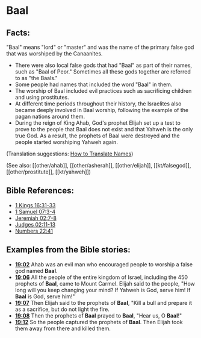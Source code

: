 # Baal #

## Facts: ##

"Baal" means "lord" or "master" and was the name of the primary false god that was worshiped by the Canaanites.

* There were also local false gods that had "Baal" as part of their names, such as "Baal of Peor." Sometimes all these gods together are referred to as "the Baals."
* Some people had names that included the word "Baal" in them.
* The worship of Baal included evil practices such as sacrificing children and using prostitutes.
* At different time periods throughout their history, the Israelites also became deeply involved in Baal worship, following the example of the pagan nations around them.
* During the reign of King Ahab, God's prophet Elijah set up a test to prove to the people that Baal does not exist and that Yahweh is the only true God. As a result, the prophets of Baal were destroyed and the people started worshiping Yahweh again.

(Translation suggestions: [How to Translate Names](en/ta-vol1/translate/man/translate-names)) 

(See also: [[other/ahab]], [[other/asherah]], [[other/elijah]], [[kt/falsegod]], [[other/prostitute]], [[kt/yahweh]])

## Bible References: ##

* [1 Kings 16:31-33](en/tn/1ki/help/16/31)
* [1 Samuel 07:3-4](en/tn/1sa/help/07/03)
* [Jeremiah 02:7-8](en/tn/jer/help/02/07)
* [Judges 02:11-13](en/tn/jdg/help/02/11)
* [Numbers 22:41](en/tn/num/help/22/41)

## Examples from the Bible stories: ##

* __[19:02](en/tn/obs/help/19/02)__ Ahab was an evil man who encouraged people to worship a false god named __Baal__.
* __[19:06](en/tn/obs/help/19/06)__ All the people of the entire kingdom of Israel, including the 450 prophets of __Baal__, came to Mount Carmel. Elijah said to the people, "How long will you keep changing your mind? If Yahweh is God, serve him! If __Baal__  is God, serve him!"
* __[19:07](en/tn/obs/help/19/07)__ Then Elijah said to the prophets of __Baal__, "Kill a bull and prepare it as a sacrifice, but do not light the fire.
* __[19:08](en/tn/obs/help/19/08)__ Then the prophets of __Baal__  prayed to __Baal__, "Hear us, O __Baal__!"
* __[19:12](en/tn/obs/help/19/12)__ So the people captured the prophets of __Baal__. Then Elijah took them away from there and killed them.
